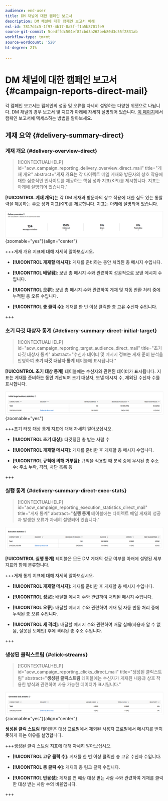 ```yaml
---
audience: end-user
title: DM 채널에 대한 캠페인 보고서
description: DM 채널에 대한 캠페인 보고서 이해
exl-id: 7817d4c5-1f97-4b17-8a5f-f1a5b8701fe9
source-git-commit: 5cedffdc504ef82cbd3a262beb80d3c55f2831ab
workflow-type: tm+mt
source-wordcount: '520'
ht-degree: 21%

---
```


# DM 채널에 대한 캠페인 보고서 {#campaign-reports-direct-mail}

각 캠페인 보고서는 캠페인의 성공 및 오류를 자세히 설명하는 다양한 위젯으로 나뉩니다. DM 채널의 경우 보고서 및 지표가 아래에 자세히 설명되어 있습니다. [이 페이지](campaign-reports.md)에서 캠페인 보고서에 액세스하는 방법을 알아보세요.

## 게재 요약 {#delivery-summary-direct}

### 게재 개요 {#delivery-overview-direct}

>[!CONTEXTUALHELP]
>id="acw_campaign_reporting_delivery_overview_direct_mail"
>title="게재 개요"
>abstract="**게재 개요**&#x200B;는 각 다이렉트 메일 게재와 방문자의 상호 작용에 대한 심층적인 인사이트를 제공하는 핵심 성과 지표(KPI)를 제시합니다. 지표는 아래에 설명되어 있습니다."

**[!UICONTROL 게재 개요]**&#x200B;는 각 DM 게재와 방문자의 상호 작용에 대한 심도 있는 통찰력을 제공하는 주요 성과 지표(KPI)를 제공합니다. 지표는 아래에 설명되어 있습니다.

![](assets/direct-mail-campaign-overview.png){zoomable="yes"}{align="center"}

+++게재 개요 지표에 대해 자세히 알아보십시오.

* **[!UICONTROL 게재할 메시지]**: 게재를 준비하는 동안 처리된 총 메시지 수입니다.

* **[!UICONTROL 배달됨]**: 보낸 총 메시지 수와 관련하여 성공적으로 보낸 메시지 수입니다.

* **[!UICONTROL 오류]**: 보낸 총 메시지 수와 관련하여 게재 및 자동 반환 처리 중에 누적된 총 오류 수입니다.

* **[!UICONTROL 총 클릭 수]**: 게재를 한 번 이상 클릭한 총 고유 수신자 수입니다.

+++

### 초기 타깃 대상자 통계 {#delivery-summary-direct-initial-target}

>[!CONTEXTUALHELP]
>id="acw_campaign_reporting_target_audience_direct_mail"
>title="초기 타깃 대상자 통계"
>abstract="수신자 데이터 및 메시지 정보는 게재 준비 분석을 반영하여 **초기 타깃 대상자 통계** 테이블에 표시됩니다."

**[!UICONTROL 초기 대상 통계]** 테이블에는 수신자와 관련된 데이터가 표시됩니다. 지표는 게재를 준비하는 동안 계산되며 초기 대상자, 보낼 메시지 수, 제외된 수신자 수를 표시합니다.

![](assets/direct-mail-campaign-target-audience.png){zoomable="yes"}

+++초기 타겟 대상 통계 지표에 대해 자세히 알아보십시오.

* **[!UICONTROL 초기 대상]**: 타깃팅된 총 받는 사람 수

* **[!UICONTROL 게재할 메시지]**: 게재를 준비한 후 게재할 총 메시지 수입니다.

* **[!UICONTROL 규칙에 의해 거부됨]**: 규칙을 적용할 때 분석 중에 무시된 총 주소 수: 주소 누락, 격리, 차단 목록 등

+++

### 실행 통계 {#delivery-summary-direct-exec-stats}

>[!CONTEXTUALHELP]
>id="acw_campaign_reporting_execution_statistics_direct_mail"
>title="게재 통계"
>abstract="**실행 통계** 테이블에는 다이렉트 메일 게재의 성공과 발생한 오류가 자세히 설명되어 있습니다."

![](assets/direct-mail-campaign-exec.png)

**[!UICONTROL 실행 통계]** 테이블은 모든 DM 게재의 성공 여부를 아래에 설명된 세부 지표와 함께 분류합니다.

+++게재 통계 지표에 대해 자세히 알아보십시오.

* **[!UICONTROL 게재할 메시지]**: 게재를 준비한 후 게재할 총 메시지 수입니다.

* **[!UICONTROL 성공]**: 배달할 메시지 수와 관련하여 처리된 메시지 수입니다.

* **[!UICONTROL 오류]**: 배달할 메시지 수와 관련하여 게재 및 자동 반동 처리 중에 누적된 총 오류 수입니다.

* **[!UICONTROL 새 격리]**: 배달할 메시지 수와 관련하여 배달 실패(사용자 알 수 없음, 잘못된 도메인) 후에 격리된 총 주소 수입니다.

+++

### 생성된 클릭스트림 {#click-streams}

>[!CONTEXTUALHELP]
>id="acw_campaign_reporting_clicks_direct_mail"
>title="생성된 클릭스트림"
>abstract="**생성된 클릭스트림** 테이블에는 수신자가 게재된 내용과 상호 작용한 방식과 관련하여 사용 가능한 데이터가 표시됩니다."

![](assets/direct-mail-campaign-clicks.png){zoomable="yes"}{align="center"}

**생성된 클릭 스트림** 테이블은 대상 프로필에서 제외된 사용자 프로필에서 메시지를 받지 못하게 하는 이유를 설명합니다.

+++생성된 클릭 스트림 지표에 대해 자세히 알아보십시오.

* **[!UICONTROL 고유 클릭 수]**: 게재를 한 번 이상 클릭한 총 고유 수신자 수입니다.

* **[!UICONTROL 총 클릭 수]**: 게재의 총 링크 클릭 수입니다.

* **[!UICONTROL 반응성]**: 게재를 연 예상 대상 받는 사람 수와 관련하여 게재를 클릭한 대상 받는 사람 수의 비율입니다.

+++

